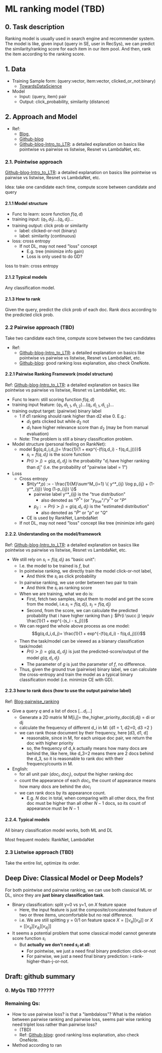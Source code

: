 # ML ranking model (TBD)

## 0. Task description

Ranking model is usually used in search engine and recommender system. The model is like, given input (query in SE, user in RecSys), we can predict the similarity/ranking score for each item in our item pool. And then, rank the item according to the ranking score.

## 1. Data



- Training Sample form: (query:vector, item:vector, clicked_or_not:binary)
  - [TowardsDataScience](https://towardsdatascience.com/learning-to-rank-with-python-scikit-learn-327a5cfd81f)
- Model
  - Input: (query, item) pair
  - Output: click_probability, similarity (distance)


## 2. Approach and Model

- Ref:
  - [Blog](https://lucidworks.com/post/abcs-learning-to-rank/), 
  - [Github-blog](https://everdark.github.io/k9/notebooks/ml/learning_to_rank/learning_to_rank.html)
  - [Github-blog-Intro_to_LTR](https://everdark.github.io/k9/notebooks/ml/learning_to_rank/learning_to_rank.html): a detailed explanation on basics like pointwise vs pairwise vs listwise, Resnet vs LambdaNet, etc.






### 2.1. Pointwise approach

[Github-blog-Intro_to_LTR](https://everdark.github.io/k9/notebooks/ml/learning_to_rank/learning_to_rank.html): a detailed explanation on basics like pointwise vs pairwise vs listwise, Resnet vs LambdaNet, etc.

Idea: take one candidate each time, compute score between candidate and query

#### 2.1.1 Model structure

- Func to learn: score function $f(q,d)$
- training input: $(q_1,d_1) \dots (q_i,d_i) \dots$
- training output: click prob or similarity 
  - label: clicked-or-not (binary)
  - label: similarity (continuous)
- loss: cross entropy
  - If not DL, may not need "loss" concept
    - E.g. tree (minimize info gain)
    - Loss is only used to do GD?


loss to train: cross entropy

#### 2.1.2 Typical models

Any classification model.

#### 2.1.3 How to rank

Given the query, predict the click prob of each doc. 
Rank docs according to the predicted click prob.



### 2.2 Pairwise approach (TBD)

Take two candidate each time, compute score between the two candidates

- Ref:
  - [Github-blog-Intro_to_LTR](https://everdark.github.io/k9/notebooks/ml/learning_to_rank/learning_to_rank.html): a detailed explanation on basics like pointwise vs pairwise vs listwise, Resnet vs LambdaNet, etc.
  - [Github-blog](https://gombru.github.io/2019/04/03/ranking_loss/): good ranking loss explanation, also check OneNote.

<!-- #### 2.1.1 Model structure (TBD)

- input: (doc_i, doc_j)
- output: distance between (doc_i and doc_j)
- loss: pairwise loss


#### 2.2.2 Typical models

RankNet, LambdaRank, etc. -->

#### 2.2.1 Pairwise Ranking Framework (model structure)

Ref: [Github-blog-Intro_to_LTR](https://everdark.github.io/k9/notebooks/ml/learning_to_rank/learning_to_rank.html): a detailed explanation on basics like pointwise vs pairwise vs listwise, Resnet vs LambdaNet, etc.

- Func to learn: still scoring function $f(q,d)$
- training input feature:  $(q_1,d_{1,1},d_{1,2}) \dots (q_i,d_{i,1},d_{i,2}) \dots$
- training output target: (pairwise) binary label
  - 1 if d1 ranking should rank higher than d2 else 0. E.g.: 
    - $d_1$ gets clicked but while $d_2$ not
    - $d_1$ have higher relevance score than $d_2$ (may be from manual evaluation)
  - Note: The problem is still a binary classification problem.
- Model structure (personal feeling on RankNet): 
  - model $g(q,d_i,d_j)= \frac{1}{1 + exp^{-(f(q,d_i) - f(q,d_j))}}$
    - $s_i = f(q,d_i)$ is the score function
    - $Pr(i \succ j) = g(q,d_i,d_j)$ is the probability "$d_i$ have higher ranking than $d_j$" (i.e. the probability of "pairwise label = 1")
- Loss 
  - Cross entropy
    - $H(y^*,p) := - \frac{1}{M}\sum^M_{i=1} \{ y^*_{ij} \log p_{ij} + (1-y^*_{ij}) \log (1-p_{ij}) \}$
      - pairwise label y^*_{ij} is the "true distribution" 
        - also denoted as "$P^*$" (or "$y_{true}$"/"$y^*$" or "$P$"
      - $p_{ij} : = Pr(i \succ j) = g(q,d_i,d_j)$ is the "estimated distribution"
        - also denoted as "$\hat{P}$" or "$p$" or "$Q$"
    - CE is used by RankNet, LambdaNet
  - If not DL, may not need "loss" concept like tree (minimize info gain)

#### 2.2.2. Understanding on the model/framework

Ref: [Github-blog-Intro_to_LTR](https://everdark.github.io/k9/notebooks/ml/learning_to_rank/learning_to_rank.html): a detailed explanation on basics like pointwise vs pairwise vs listwise, Resnet vs LambdaNet, etc.

- We still rely on $s_i = f(q,d_i)$ as "basic unit":
    - I.e. the model to be trained is $f$, but
    - In pointwise ranking, we directly train the model click-or-not label,
      - And think the $s_i$ as click probability
    - In pairwise ranking, we use order between two pair to train
      - And think the $s_i$ as ranking score
  - When we are training, what we do is:
    - First, fetch two samples, input them to model and get the score from the model, i.e.$s_i = f(q,d_i)$, $s_j = f(q,d_j)$
    - Second, from the score, we can calculate the predicted probability that i have higher ranking than j: $Pr(i \succ j) \equiv \frac{1}{1 + exp^{-(s_i - s_j)}}$
  - We can regard the whole above process as one model:
  $$g(q,d_i,d_j)= \frac{1}{1 + exp^{-(f(q,d_i) - f(q,d_j))}}$$
  - Then the task/model can be viewed as a bianary classification task/model:
    - $Pr(i \succ j) = g(q,d_i,d_j)$ is just the predicted-score/output of the model $g(q,d_i,d_j)$
    - The parameter of $g$ is just the parameter of $f$, no difference.
  - Thus, given the ground true (pairwise) binary label, we can calculate the cross-entropy and train the model as a typical binary classification model (i.e. minimize CE with GD).


#### 2.2.3 how to rank docs (how to use the output pairwise label)

Ref: [Blog-pairwise_ranking](https://www.questionpro.com/tour/pairwise-ranking-and-comparison.html)

- Give a query $q$ and a list of docs $[\dots d_i \dots]$
  - Generate a 2D matrix M M[i,j]= the_higher_priority_doc(di,dj) = di or dj
  - calculate the frequency of different d_i in M: \{d1 = 1, d2=0, d3 =2 \}
  - we can rank those document by their frequency, here [d3, d1, d]
    - reasonable, since in M, for each unique doc pair, we return the doc with higher priority
    - so, the frequency of d_k actually means how many docs are behind the, like here, like d_3=2 means there are 2 docs behind the d_3, so it is reasonable to rank doc with their frequency/counts in M.
- English:
  - for all unit pair $(doc_i,doc_j)$, output the higher ranking doc
  - count the appearance of each $doc_i$, the count of appearance means how many docs are behind the $doc_i$
  - we can rank docs by its appearance count. 
    - E.g. $N$ doc in total, when comparing with all other docs, the first doc must be higher than all other $N-1$ docs, so its count of appearance must be $N-1$

#### 2.2.4. Typical models

All binary classification model works, both ML and DL

Most frequent models: RankNet, LambdaNet


### 2.3 Listwise approach (TBD)

Take the entire list, optimize its order.


## Deep Dive: Classical Model or Deep Models?

<!-- - Model for strategy?
  - Since pointwise ranking is simple binary classification, so we can use both classical ML and DL.
  - But pairwise ranking, we need to have a ?regression-like? model to calculate score, and use CE as the loss, and use BP to train 
    - => so we have to use DL, cannot use classical ML, or we cannot train?
  - Is this correct?
- Nope! -->

For both pointwise and pairwise ranking, we can use both classical ML or DL, since they are **just binary classification task**.
- Binary classification: split y=0 vs y=1, on $X$ feature space
  - Here, the input feature is just the composite/concatenated feature of two or three items, uncomfortable but no real difference.
  - i.e. We are still splitting y = 0/1 on feature space $X=[ [v_q]  [v_d] ]$ or $X=[ [v_q]  [v_{d_{i}}] [v_{d_{j}}]]$ 
- It seems a potential problem that some classical model cannot generate score function $s_i$
  - But **actually we don't need $s_i$ at all**:
    - For pointwise, we just a need final binary prediction: click-or-not
    - For pairwise, we just a need final binary prediction: i-rank-higher-than-j-or-not.


## Draft: github summary




### 0. MyQs TBD ??????









### Remaining Qs:

  - How to use pairwise loss? is that a "lambdaloss"? What is the relation between pairwise ranking and pairwise loss, seems pair wise ranking need triplet loss rather than pairwise loss?
    - (TBD)
    - Ref: [Github-blog](https://gombru.github.io/2019/04/03/ranking_loss/): good ranking loss explanation, also check OneNote.
- Method according to ran


